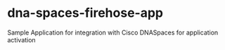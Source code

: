# dna-spaces-firehose-app
Sample Application for integration with Cisco DNASpaces for application activation
